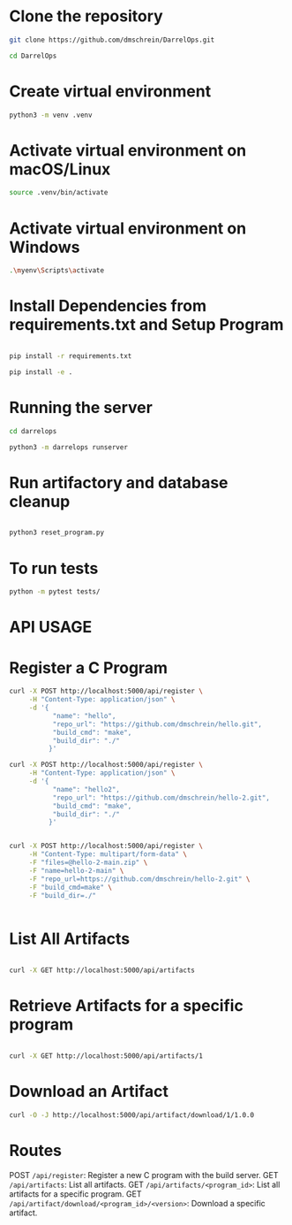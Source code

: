 
# Clone the repository

```sh
git clone https://github.com/dmschrein/DarrelOps.git

cd DarrelOps

```

# Create virtual environment
```sh
python3 -m venv .venv
```

# Activate virtual environment on macOS/Linux
```sh
source .venv/bin/activate
```

# Activate virtual environment on Windows
```sh
.\myenv\Scripts\activate

```

# Install Dependencies from requirements.txt and Setup Program

```sh

pip install -r requirements.txt

pip install -e .

```

# Running the server

```sh
cd darrelops

python3 -m darrelops runserver

```

# Run artifactory and database cleanup 

```sh

python3 reset_program.py

```


# To run tests

```sh
python -m pytest tests/
```

# API USAGE

# Register a C Program

```sh
curl -X POST http://localhost:5000/api/register \
     -H "Content-Type: application/json" \
     -d '{
           "name": "hello",
           "repo_url": "https://github.com/dmschrein/hello.git",
           "build_cmd": "make",
           "build_dir": "./"
          }'
```

```sh
curl -X POST http://localhost:5000/api/register \
     -H "Content-Type: application/json" \
     -d '{
           "name": "hello2",
           "repo_url": "https://github.com/dmschrein/hello-2.git",
           "build_cmd": "make",
           "build_dir": "./"
          }'

```

```sh

curl -X POST http://localhost:5000/api/register \
     -H "Content-Type: multipart/form-data" \
     -F "files=@hello-2-main.zip" \
     -F "name=hello-2-main" \
     -F "repo_url=https://github.com/dmschrein/hello-2.git" \
     -F "build_cmd=make" \
     -F "build_dir=./"
     
```

# List All Artifacts
```sh

curl -X GET http://localhost:5000/api/artifacts

```

# Retrieve Artifacts for a specific program
```sh

curl -X GET http://localhost:5000/api/artifacts/1

```

# Download an Artifact
```sh
curl -O -J http://localhost:5000/api/artifact/download/1/1.0.0

```

# Routes
POST `/api/register`: Register a new C program with the build server.
GET `/api/artifacts`: List all artifacts.
GET `/api/artifacts/<program_id>`: List all artifacts for a specific program.
GET `/api/artifact/download/<program_id>/<version>`: Download a specific artifact.
